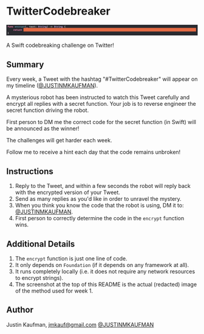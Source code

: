 # TwitterCodebreaker

<p align="center">
    <img src="/Encrypt.png" />
</p>

A Swift codebreaking challenge on Twitter!

## Summary

Every week, a Tweet with the hashtag "#TwitterCodebreaker" will appear on my timeline ([@JUSTINMKAUFMAN](https://twitter.com/JUSTINMKAUFMAN)).

A mysterious robot has been instructed to watch this Tweet carefully and encrypt all replies with a secret function.
Your job is to reverse engineer the secret function driving the robot.

First person to DM me the correct code for the secret function (in Swift) will be announced as the winner!

The challenges will get harder each week.

Follow me to receive a hint each day that the code remains unbroken!

## Instructions

1. Reply to the Tweet, and within a few seconds the robot will reply back with the encrypted version of your Tweet.
2. Send as many replies as you'd like in order to unravel the mystery.
3. When you think you know the code that the robot is using, DM it to: [@JUSTINMKAUFMAN](https://twitter.com/JUSTINMKAUFMAN).
4. First person to correctly determine the code in the `encrypt` function wins.

## Additional Details

1. The `encrypt` function is just one line of code. 
2. It only depends on `Foundation` (if it depends on any framework at all).
3. It runs completely locally (i.e. it does not require any network resources to encrypt strings).
4. The screenshot at the top of this README is the actual (redacted) image of the method used for week 1.

## Author

Justin Kaufman, jmkauf@gmail.com
[@JUSTINMKAUFMAN](https://twitter.com/JUSTINMKAUFMAN)
